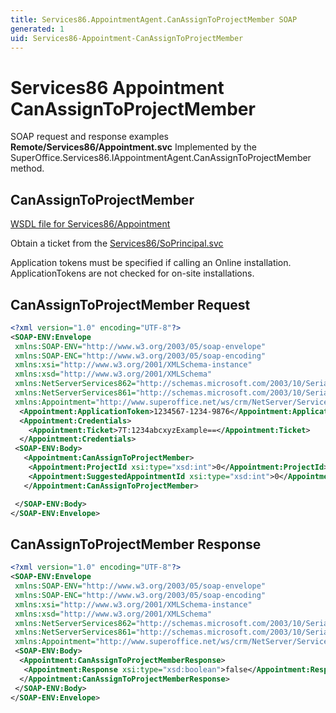```yaml
---
title: Services86.AppointmentAgent.CanAssignToProjectMember SOAP
generated: 1
uid: Services86-Appointment-CanAssignToProjectMember
---
```


# Services86 Appointment CanAssignToProjectMember

SOAP request and response examples **Remote/Services86/Appointment.svc**
Implemented by the <see cref="M:SuperOffice.Services86.IAppointmentAgent.CanAssignToProjectMember">SuperOffice.Services86.IAppointmentAgent.CanAssignToProjectMember</see> method.

## CanAssignToProjectMember

[WSDL file for Services86/Appointment](../Services86-Appointment.md)

Obtain a ticket from the [Services86/SoPrincipal.svc](../SoPrincipal/index.md)

Application tokens must be specified if calling an Online installation. ApplicationTokens are not checked for on-site installations.

## CanAssignToProjectMember Request

```xml
<?xml version="1.0" encoding="UTF-8"?>
<SOAP-ENV:Envelope
 xmlns:SOAP-ENV="http://www.w3.org/2003/05/soap-envelope"
 xmlns:SOAP-ENC="http://www.w3.org/2003/05/soap-encoding"
 xmlns:xsi="http://www.w3.org/2001/XMLSchema-instance"
 xmlns:xsd="http://www.w3.org/2001/XMLSchema"
 xmlns:NetServerServices862="http://schemas.microsoft.com/2003/10/Serialization/Arrays"
 xmlns:NetServerServices861="http://schemas.microsoft.com/2003/10/Serialization/"
 xmlns:Appointment="http://www.superoffice.net/ws/crm/NetServer/Services86">
  <Appointment:ApplicationToken>1234567-1234-9876</Appointment:ApplicationToken>
  <Appointment:Credentials>
    <Appointment:Ticket>7T:1234abcxyzExample==</Appointment:Ticket>
  </Appointment:Credentials>
 <SOAP-ENV:Body>
   <Appointment:CanAssignToProjectMember>
    <Appointment:ProjectId xsi:type="xsd:int">0</Appointment:ProjectId>
    <Appointment:SuggestedAppointmentId xsi:type="xsd:int">0</Appointment:SuggestedAppointmentId>
   </Appointment:CanAssignToProjectMember>

 </SOAP-ENV:Body>
</SOAP-ENV:Envelope>

```

## CanAssignToProjectMember Response

```xml
<?xml version="1.0" encoding="UTF-8"?>
<SOAP-ENV:Envelope
 xmlns:SOAP-ENV="http://www.w3.org/2003/05/soap-envelope"
 xmlns:SOAP-ENC="http://www.w3.org/2003/05/soap-encoding"
 xmlns:xsi="http://www.w3.org/2001/XMLSchema-instance"
 xmlns:xsd="http://www.w3.org/2001/XMLSchema"
 xmlns:NetServerServices862="http://schemas.microsoft.com/2003/10/Serialization/Arrays"
 xmlns:NetServerServices861="http://schemas.microsoft.com/2003/10/Serialization/"
 xmlns:Appointment="http://www.superoffice.net/ws/crm/NetServer/Services86">
 <SOAP-ENV:Body>
  <Appointment:CanAssignToProjectMemberResponse>
   <Appointment:Response xsi:type="xsd:boolean">false</Appointment:Response>
  </Appointment:CanAssignToProjectMemberResponse>
 </SOAP-ENV:Body>
</SOAP-ENV:Envelope>

```
